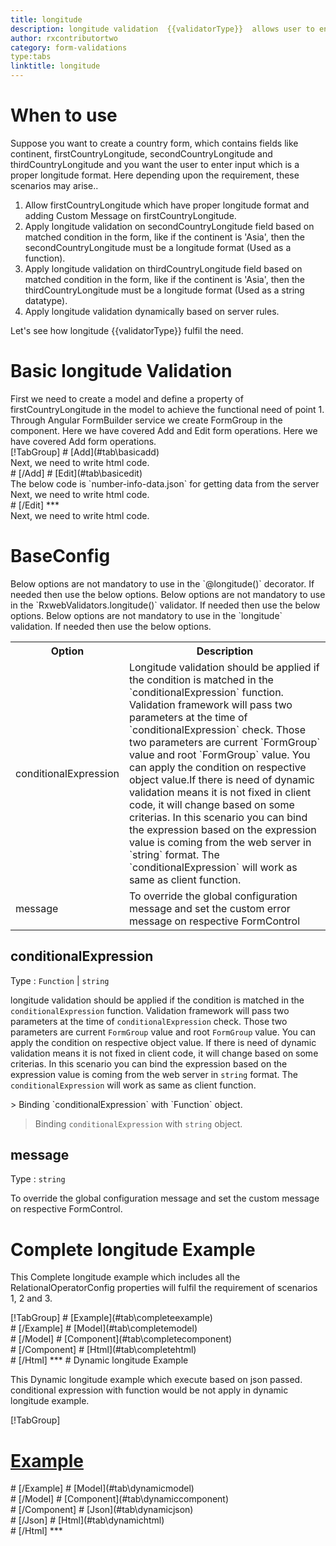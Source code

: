 ```yaml
---
title: longitude
description: longitude validation  {{validatorType}}  allows user to enter the input which is in the proper longitude format.
author: rxcontributortwo
category: form-validations
type:tabs
linktitle: longitude
---
```

# When to use
Suppose you want to create a country form, which contains fields like continent, firstCountryLongitude, secondCountryLongitude and thirdCountryLongitude and you want the user to enter input which is a proper longitude format. Here depending upon the requirement, these scenarios may arise..
<ol class='showHideElement'>
  <li>Allow firstCountryLongitude which have proper longitude format and adding Custom Message on firstCountryLongitude.</li>
  <li>Apply longitude validation on secondCountryLongitude field based on matched condition in the form, like if the continent is 'Asia', then the secondCountryLongitude must be a longitude format (Used as a function).</li>
  <li>Apply longitude validation on thirdCountryLongitude field based on matched condition in the form, like if the continent is 'Asia', then the thirdCountryLongitude must be a longitude format (Used as a string datatype).</li>
  <data-scope scope="['decorator','validator']">
  <li>Apply longitude validation dynamically based on server rules.</li>
  </data-scope>
</ol>
Let's see how longitude  {{validatorType}}  fulfil the need.

# Basic longitude Validation
<data-scope scope="['decorator','template-driven-directives','template-driven-decorators']">
First we need to create a model and define a property of firstCountryLongitude in the model to achieve the functional need of point 1.
<div component="app-code" key="longitude-add-model"></div> 
</data-scope>
Through Angular FormBuilder service we create FormGroup in the component.
<data-scope scope="['decorator']">
Here we have covered Add and Edit form operations. 
</data-scope>

<data-scope scope="['validator','template-driven-directives','template-driven-decorators']">
Here we have covered Add form operations. 
</data-scope>

<data-scope scope="['decorator']">
<div component="app-tabs" key="basic-operations"></div>
[!TabGroup]
# [Add](#tab\basicadd)
<div component="app-code" key="longitude-add-component"></div> 
Next, we need to write html code.
<div component="app-code" key="longitude-add-html"></div> 
<div component="app-example-runner" ref-component="app-longitude-add"></div>
# [/Add]
# [Edit](#tab\basicedit)
<div component="app-code" key="longitude-edit-component"></div>
The below code is `number-info-data.json` for getting data from the server 
<div component="app-code" key="longitude-edit-json"></div> 
Next, we need to write html code.
<div component="app-code" key="longitude-edit-html"></div> 
<div component="app-example-runner" ref-component="app-longitude-edit"></div>
# [/Edit]
***
</data-scope>

<data-scope scope="['validator','template-driven-directives','template-driven-decorators']">
<div component="app-code" key="longitude-add-component"></div> 
Next, we need to write html code.
<div component="app-code" key="longitude-add-html"></div> 
<div component="app-example-runner" ref-component="app-longitude-add"></div>
</data-scope>

# BaseConfig
<data-scope scope="['decorator']">
Below options are not mandatory to use in the `@longitude()` decorator. If needed then use the below options.
</data-scope>
<data-scope scope="['validator']">
Below options are not mandatory to use in the `RxwebValidators.longitude()` validator. If needed then use the below options.
</data-scope>
<data-scope scope="['template-driven-directives','template-driven-decorators']">
Below options are not mandatory to use in the `longitude` validation. If needed then use the below options.
</data-scope>

<table class="table table-bordered table-striped showHideElement">
<tr><th>Option</th><th>Description</th></tr>
<tr><td><a  (click)='scrollTo("#conditionalExpression")'  title="conditionalExpression">conditionalExpression</a></td><td>Longitude validation should be applied if the condition is matched in the `conditionalExpression` function. Validation framework will pass two parameters at the time of `conditionalExpression` check. Those two parameters are current `FormGroup` value and root `FormGroup` value. You can apply the condition on respective object value.If there is need of dynamic validation means it is not fixed in client code, it will change based on some criterias. In this scenario you can bind the expression based on the expression value is coming from the web server in `string` format. The `conditionalExpression` will work as same as client function.</td></tr>
<tr><td><a  (click)='scrollTo("#message")'  title="message">message</a></td><td>To override the global configuration message and set the custom error message on respective FormControl</td></tr>
</table>

## conditionalExpression 
Type :  `Function`  |  `string` 

longitude validation should be applied if the condition is matched in the `conditionalExpression` function. Validation framework will pass two parameters at the time of `conditionalExpression` check. Those two parameters are current `FormGroup` value and root `FormGroup` value. You can apply the condition on respective object value.
If there is need of dynamic validation means it is not fixed in client code, it will change based on some criterias. In this scenario you can bind the expression based on the expression value is coming from the web server in `string` format. The `conditionalExpression` will work as same as client function.

<data-scope scope="['validator','decorator']">
> Binding `conditionalExpression` with `Function` object.
<div component="app-code" key="longitude-conditionalExpressionExampleFunction-model"></div> 
</data-scope>

> Binding `conditionalExpression` with `string` object.
<div component="app-code" key="longitude-conditionalExpressionExampleString-model"></div> 

<div component="app-example-runner" ref-component="app-longitude-conditionalExpression" title="longitude {{validatorType}} with conditionalExpression" key="conditionalExpression"></div>
 

## message 
Type :  `string` 

To override the global configuration message and set the custom message on respective FormControl.

<div component="app-code" key="longitude-messageExample-model"></div> 
<div component="app-example-runner" ref-component="app-longitude-message" title="longitude {{validatorType}} with message" key="message"></div>

# Complete longitude Example

This Complete longitude example which includes all the RelationalOperatorConfig properties will fulfil the requirement of scenarios 1, 2 and 3.

<div component="app-tabs" key="complete"></div>
[!TabGroup]
# [Example](#tab\completeexample)
<div component="app-example-runner" ref-component="app-longitude-complete"></div>
# [/Example]
<data-scope scope="['decorator','template-driven-directives','template-driven-decorators']">
# [Model](#tab\completemodel)
<div component="app-code" key="longitude-complete-model"></div> 
# [/Model]
</data-scope>
# [Component](#tab\completecomponent)
<div component="app-code" key="longitude-complete-component"></div> 
# [/Component]
# [Html](#tab\completehtml)
<div component="app-code" key="longitude-complete-html"></div>
# [/Html]
***

<data-scope scope="['decorator','validator']">
# Dynamic longitude Example

This Dynamic longitude example which execute based on json passed. conditional expression with function would be not apply in dynamic longitude example. 

<div component="app-tabs" key="dynamic"></div>

[!TabGroup]
# [Example](#tab\dynamicexample)
<div component="app-example-runner" ref-component="app-longitude-dynamic"></div>
# [/Example]
<data-scope scope="['decorator']">
# [Model](#tab\dynamicmodel)
<div component="app-code" key="longitude-dynamic-model"></div>
# [/Model]
</data-scope>
# [Component](#tab\dynamiccomponent)
<div component="app-code" key="longitude-dynamic-component"></div>
# [/Component]
# [Json](#tab\dynamicjson)
<div component="app-code" key="longitude-dynamic-json"></div>
# [/Json]
# [Html](#tab\dynamichtml)
<div component="app-code" key="longitude-dynamic-html"></div> 
# [/Html]
***
</data-scope>
